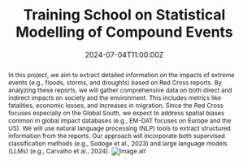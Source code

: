 ---
title: 'Training School on Statistical Modelling of Compound Events'

event: Training School on Statistical Modelling of Compound Events
event_url: https://smce.lakecomoschool.org

location: Lake Como School of Advanced Studies (Como, Italy)
address:
  country: Italy

summary: 'A global database of the impacts of extreme events from text data.'
abstract: 'In this project, we aim to extract detailed information on the impacts of extreme events (e.g., floods, storms, and droughts) based on Red Cross reports. By analyzing these reports, we will gather comprehensive data on both direct and indirect impacts on society and the environment. This includes metrics like fatalities, economic losses, and increases in migration. Since the Red Cross focuses especially on the Global South, we expect to address spatial biases common in global impact databases (e.g., EM-DAT focuses on Europe and the US). We will use natural language processing (NLP) tools to extract structured information from the reports. Our approach will incorporate both supervised classification methods (e.g., Sodoge et al., 2023) and large language models (LLMs) (e.g., Carvalho et al., 2024).
![Image alt](group_picture.png)'

# Talk start and end times.
#   End time can optionally be hidden by prefixing the line with `#`.
date: '2024-07-04T11:00:00Z'
date_end: '2024-07-04T12:00:00Z'
all_day: false

# Schedule page publish date (NOT talk date).
publishDate: '2017-01-01T00:00:00Z'

authors: []
tags: []

# Is this a featured talk? (true/false)
featured: false

image:
  caption: 'Image credit: [**Unsplash**](https://unsplash.com/photos/bzdhc5b3Bxs)'
  focal_point: Right

links:
#  - icon: twitter
#    icon_pack: fab
#    name: Follow
#    url: https://x.com/Sca_DS/status/1807730876656037993
#url_code: ''
#url_pdf: ''
url_slides: 'uploads/Talk_July24_Scads-lecture-series.pdf'
#url_video: 'https://www.youtube.com/watch%3Fv%3DoeH57siRwcU&ved=2ahUKEwjc9qP1tOeHAxUL3wIHHSnUDnAQtwJ6BAgTEAI&usg=AOvVaw1HMsWeXxs-uoNEUbHjL8yC'

# Markdown Slides (optional).
#   Associate this talk with Markdown slides.
#   Simply enter your slide deck's filename without extension.
#   E.g. `slides = "example-slides"` references `content/slides/example-slides.md`.
#   Otherwise, set `slides = ""`.
# slides: ""

# Projects (optional).
#   Associate this post with one or more of your projects.
#   Simply enter your project's folder or file name without extension.
#   E.g. `projects = ["internal-project"]` references `content/project/deep-learning/index.md`.
#   Otherwise, set `projects = []`.
#projects: 
#  - example
---